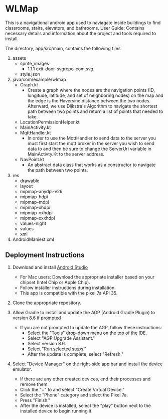 # WLMap
This is a navigational android app used to naviagate inside buildings to find classrooms, stairs, elevators, and bathrooms. 
User Guide: Contains necessary details and information about the project and tools required to install.

The directory, app/src/main, contains the following files:

1. assets
   - sprite_images
       - 1.1.1 exit-door-svgrepo-com.svg
   - style.json
2. java/com/example/wlmap
   - Graph.kt
      - Create a graph where the nodes are the navigation points (ID, longitude, latitude, and set of neighboring nodes) on the map and the edge is the Haversine distance between the two nodes. Afterward, we use Dijkstra's Algorithm to navigate the shortest path between two points and return a list of points that needed to take.
   - LocationPermissionHelper.kt
   - MainActivity.kt
   - MqttHandler.kt
      - In order to use the MqttHandler to send data to the server you must first start the mqtt broker in the server you wish to send data to and then be sure to change the ServerUri variable in MainActivty.Kt to the server address. 
   - NavPoint.kt
      - An abstract data class that works as a constructor to navigate the path between two points.
3. res
   - drawable
   - layout
   - mipmap-anydpi-v26
   - mipmap-hdpi
   - mipmap-mdpi
   - mipmap-xhdpi
   - mipmap-xxhdpi
   - mipmap-xxxhdpi
   - values-night
   - values
   - xml
4. AndroidManiest.xml

## Deployment Instructions

1. Download and install [Android Studio](https://developer.android.com/studio)
   - For Mac users: Download the appropriate installer based on your chipset (Intel Chip or Apple Chip).
   - Follow installer instructions during installation.
   - This app is compatible with the pixel 7a API 35.

2. Clone the appropriate repository.

3. Allow Gradle to install and update the AGP (Android Gradle Plugin) to version 8.6 if prompted
   - If you are not prompted to update the AGP, follow these instructions:
     - Select the "Tools" drop-down menu on the top of the IDE.
     - Select "AGP Upgrade Assistant."
     - Select version 8.6.
     - Select "Run selected steps."
     - After the update is complete, select "Refresh."

4. Select "Device Manager" on the right-side app bar and install the device emulator.
   - If there are any other created devices, end their processes and remove them.
   - Click the "+" to and select "Create Virtual Device."
   - Select the "Phone" category and select the Pixel 7a.
   - Press "Finish."
   - After the device is installed, select the "play" button next to the installed device to begin running it.


   


